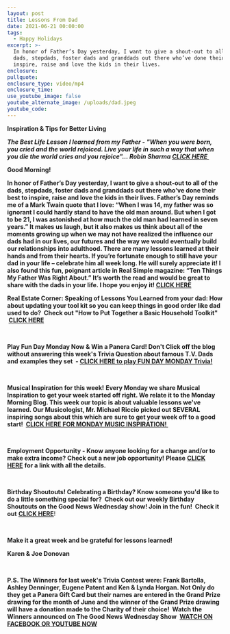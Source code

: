 ```yaml
---
layout: post
title: Lessons From Dad
date: 2021-06-21 00:00:00
tags:
  - Happy Holidays
excerpt: >-
  In honor of Father’s Day yesterday, I want to give a shout-out to all of the
  dads, stepdads, foster dads and granddads out there who’ve done their best to
  inspire, raise and love the kids in their lives.
enclosure:
pullquote:
enclosure_type: video/mp4
enclosure_time:
use_youtube_image: false
youtube_alternate_image: /uploads/dad.jpeg
youtube_code:
---
```

**Inspiration & Tips for Better Living**

***The Best Life Lesson I learned from my Father - "When you were born, you cried and the world rejoiced. Live your life in such a way that when you die the world cries and you rejoice"… Robin Sharma&nbsp;[CLICK HERE&nbsp;](https://youtu.be/10FGJlxwkhc?t=205)***

**Good Morning\!**

**In honor of Father’s Day yesterday, I want to give a shout-out to all of the dads, stepdads, foster dads and granddads out there who’ve done their best to inspire, raise and love the kids in their lives. Father’s Day reminds me of a Mark Twain quote that I love: “When I was 14, my father was so ignorant I could hardly stand to have the old man around. But when I got to be 21, I was astonished at how much the old man had learned in seven years.” It makes us laugh, but it also makes us think about all of the moments growing up when we may not have realized the influence our dads had in our lives, our futures and the way we would eventually build our relationships into adulthood. There are many lessons learned at their hands and from their hearts. If you’re fortunate enough to still have your dad in your life – celebrate him all week long. He will surely appreciate it\! I also found this fun, poignant article in Real Simple magazine: “Ten Things My Father Was Right About.” It’s worth the read and would be great to share with the dads in your life. I hope you enjoy it\!&nbsp;[CLICK HERE](https://www.realsimple.com/magazine-more/inside-magazine/life-lessons/things-my-father-was-right-about)&nbsp;**

**Real Estate Corner: Speaking of Lessons You Learned from your dad: How about updating your tool kit so you can keep things in good order like dad used to do?&nbsp; Check out "How to Put Together a Basic Household Toolkit" &nbsp;[CLICK HERE](https://www.thespruce.com/basic-household-tool-kit-1976251#:~:text=%20Put%20Together%20a%20Basic%20Household%20Tool%20Kit,assortment%20of%20various%20sizes%20and%20shapes.%20More%20)**

&nbsp;

**Play Fun Day Monday Now & Win a Panera Card\! Don't Click off the blog without answering this week's Trivia Question about famous T.V. Dads and examples they set &nbsp;-&nbsp;**[**CLICK HERE to play FUN DAY MONDAY Trivia\!**](https://contacts.byreferralonly.com/Form.aspx?Key=5DDFF1A76AE335662187B4AFAD9B0A76)

&nbsp;

**Musical Inspiration for this week\!**&nbsp;**Every Monday we share Musical Inspiration to get your week started off right. We relate it to the Monday Morning Blog. This week our topic is about valuable lessons we've learned. Our Musicologist, Mr. Michael Riccio picked out SEVERAL inspiring songs about this which are**&nbsp;**sure to get your week off to a good start\! &nbsp;[CLICK HERE FOR MONDAY MUSIC INSPIRATION\!&nbsp;](https://contacts.byreferralonly.com/Form.aspx?Key=8F6438048B2BCED0A2D19FB82B3ECA27)**&nbsp;

&nbsp;

**Employment Opportunity - Know anyone looking for a change and/or to make extra income? Check out a new job opportunity\!**&nbsp;**Please**&nbsp;[**CLICK HERE**](https://contacts.byreferralonly.com/Form.aspx?Key=E69E228828AB95BB507E1A5EC0E7DD84)&nbsp;**for a link with all the details.**

&nbsp;

**Birthday Shoutouts\! Celebrating a Birthday? Know someone you'd like to do a little something special for?&nbsp; Check out our weekly Birthday Shoutouts on the Good News Wednesday show\! Join in the fun\!&nbsp; Check it out**&nbsp;[**CLICK HERE**](https://youtu.be/8799zYR73JM?t=745)\!

&nbsp;

**Make it a great week and be grateful for lessons learned\!**

**Karen & Joe Donovan**

&nbsp;

**P.S. The Winners for last week's Trivia Contest were: Frank Bartolla, Ashley Denninger, Eugene Patent and Ken & Lynda Horgan. Not Only do they get a Panera Gift Card but their names are entered in the Grand Prize drawing for the month of June and the winner of the Grand Prize drawing will have a donation made to the Charity of their choice\! &nbsp;Watch the Winners announced on The Good News Wednesday Show&nbsp;**&nbsp;[**WATCH ON FACEBOOK OR YOUTUBE NOW**](https://contacts.byreferralonly.com/Form.aspx?Key=98D8543BADFDC8C65042C8AC391A79FD)
